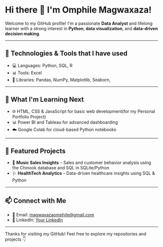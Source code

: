 # Hi there 👋 I'm Omphile Magwaxaza!

Welcome to my GitHub profile! I'm a passionate **Data Analyst** and lifelong learner with a strong interest in **Python**, **data visualization**, and **data-driven decision making**.

---

## 🔧 Technologies & Tools that I have used 
- 💻 Languages: Python, SQL, R
- 📊 Tools: Excel
- 🧰 Libraries: Pandas, NumPy, Matplotlib, Seaborn, 

---

## 🚀 What I'm Learning Next
- 🌐 HTML, CSS & JavaScript for basic web development(for my Personal Portfolio Project)
- 📊 Power BI and Tableau for advanced dashboarding
- ☁️ Google Colab for cloud-based Python notebooks

---
## 🌟 Featured Projects
- 🎵 **Music Sales Insights** – Sales and customer behavior analysis using the Chinook database and SQL in SQLite/Python  
- 🩺 **HealthTech Analytics** – Data-driven healthcare insights using SQL & Python  


---
## 📫 Connect with Me
- 📧 Email: magwaxazaomphile@gmail.com
- 🔗 LinkedIn: [Your LinkedIn](https://www.linkedin.com/in/omphile-magwaxaza-7a06302aa)  


---

Thanks for visiting my GitHub! Feel free to explore my repositories and projects 👇


